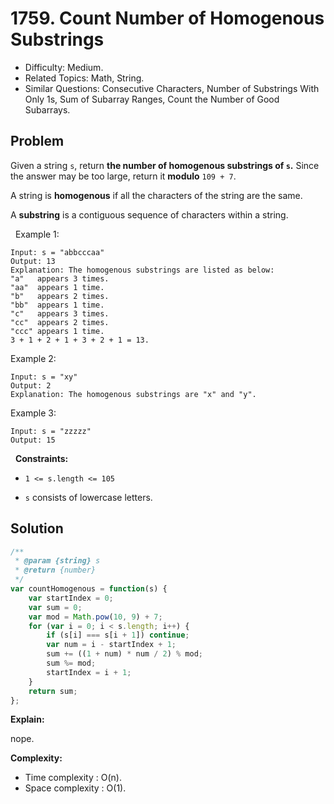 # 1759. Count Number of Homogenous Substrings

- Difficulty: Medium.
- Related Topics: Math, String.
- Similar Questions: Consecutive Characters, Number of Substrings With Only 1s, Sum of Subarray Ranges, Count the Number of Good Subarrays.

## Problem

Given a string `s`, return **the number of **homogenous** substrings of **`s`**.** Since the answer may be too large, return it **modulo** `109 + 7`.

A string is **homogenous** if all the characters of the string are the same.

A **substring** is a contiguous sequence of characters within a string.

 
Example 1:

```
Input: s = "abbcccaa"
Output: 13
Explanation: The homogenous substrings are listed as below:
"a"   appears 3 times.
"aa"  appears 1 time.
"b"   appears 2 times.
"bb"  appears 1 time.
"c"   appears 3 times.
"cc"  appears 2 times.
"ccc" appears 1 time.
3 + 1 + 2 + 1 + 3 + 2 + 1 = 13.
```

Example 2:

```
Input: s = "xy"
Output: 2
Explanation: The homogenous substrings are "x" and "y".
```

Example 3:

```
Input: s = "zzzzz"
Output: 15
```

 
**Constraints:**


	
- `1 <= s.length <= 105`
	
- `s` consists of lowercase letters.


## Solution

```javascript
/**
 * @param {string} s
 * @return {number}
 */
var countHomogenous = function(s) {
    var startIndex = 0;
    var sum = 0;
    var mod = Math.pow(10, 9) + 7;
    for (var i = 0; i < s.length; i++) {
        if (s[i] === s[i + 1]) continue;
        var num = i - startIndex + 1;
        sum += ((1 + num) * num / 2) % mod;
        sum %= mod;
        startIndex = i + 1;
    }
    return sum;
};
```

**Explain:**

nope.

**Complexity:**

* Time complexity : O(n).
* Space complexity : O(1).
